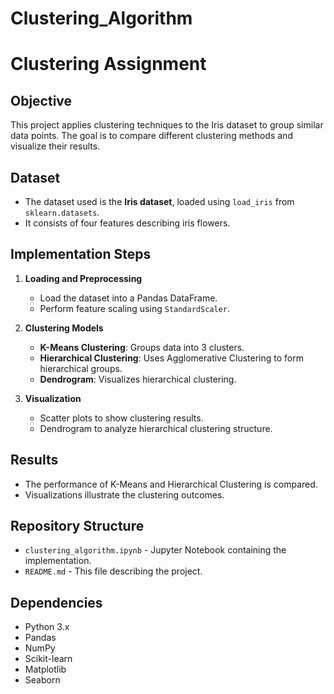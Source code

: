 # Clustering_Algorithm
# Clustering Assignment

## Objective
This project applies clustering techniques to the Iris dataset to group similar data points. The goal is to compare different clustering methods and visualize their results.

## Dataset
- The dataset used is the **Iris dataset**, loaded using `load_iris` from `sklearn.datasets`.
- It consists of four features describing iris flowers.

## Implementation Steps
1. **Loading and Preprocessing**
   - Load the dataset into a Pandas DataFrame.
   - Perform feature scaling using `StandardScaler`.
   
2. **Clustering Models**
   - **K-Means Clustering**: Groups data into 3 clusters.
   - **Hierarchical Clustering**: Uses Agglomerative Clustering to form hierarchical groups.
   - **Dendrogram**: Visualizes hierarchical clustering.

3. **Visualization**
   - Scatter plots to show clustering results.
   - Dendrogram to analyze hierarchical clustering structure.

## Results
- The performance of K-Means and Hierarchical Clustering is compared.
- Visualizations illustrate the clustering outcomes.

## Repository Structure
- `clustering_algorithm.ipynb` - Jupyter Notebook containing the implementation.
- `README.md` - This file describing the project.
  

## Dependencies
- Python 3.x
- Pandas
- NumPy
- Scikit-learn
- Matplotlib
- Seaborn
